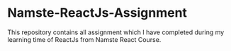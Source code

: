 # Namste-ReactJs-Assignment
This repository contains all assignment which I have completed during my learning time of ReactJs from Namste React Course.

